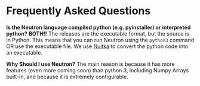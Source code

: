Frequently Asked Questions
==========================

**Is the Neutron language compiled python (e.g. pyinstaller) or
interpreted python?** **BOTH!!** The releases are the executable format,
but the source is in Python. This means that you can run Neutron using
the `python3` command OR use the executable file. We use
[Nuitka](https://nuitka.net/pages/overview.html) to convert the python
code into an executable.

**Why Should I use Neutron?** The main reason is because it has more
features (even more coming soon) than python 3, including Numpy Arrays
built-in, and because it is extremely configurable.
